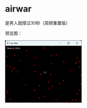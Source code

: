 # airwar
是男人就撑过30秒（简陋重置版）

预览图：

<img src="https://raw.githubusercontent.com/0cch/airwar/main/image.png" width=50% height=50%>
